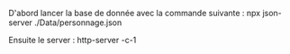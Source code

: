 D'abord lancer la base de donnée avec la commande suivante :
npx json-server ./Data/personnage.json

Ensuite le server :
http-server -c-1